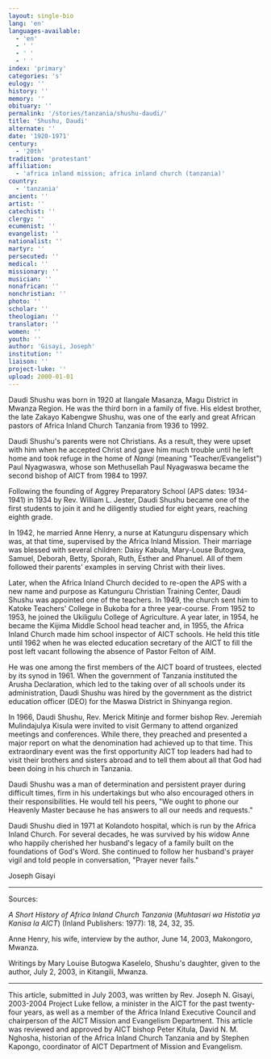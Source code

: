 ```yaml
---
layout: single-bio
lang: 'en'
languages-available:
  - 'en'
  - ' '
  - ' '
  - ' '
index: 'primary'
categories: 's'
eulogy: ''
history: ''
memory: ''
obituary: ''
permalink: '/stories/tanzania/shushu-daudi/'
title: 'Shushu, Daudi'
alternate: ''
date: '1920-1971'
century:
  - '20th'
tradition: 'protestant'
affiliation:
  - 'africa inland mission; africa inland church (tanzania)'
country:
  - 'tanzania'
ancient: ''
artist: ''
catechist: ''
clergy: ''
ecumenist: ''
evangelist: ''
nationalist: ''
martyr: ''
persecuted: ''
medical: ''
missionary: ''
musician: ''
nonafrican: ''
nonchristian: ''
photo: ''
scholar: ''
theologian: ''
translator: ''
women: ''
youth: ''
author: 'Gisayi, Joseph'
institution: ''
liaison: ''
project-luke: ''
upload: 2000-01-01
---
```



Daudi Shushu was born in 1920 at Ilangale Masanza, Magu District in Mwanza Region. He was the third born in a family of five. His eldest brother, the late Zakayo Kabengwe Shushu, was one of the early and great African pastors of Africa Inland Church Tanzania from 1936 to 1992.

Daudi Shushu's parents were not Christians. As a result, they were upset with him when he accepted Christ and gave him much trouble until he left home and took refuge in the home of *Nangi* (meaning "Teacher/Evangelist") Paul Nyagwaswa, whose son Methusellah Paul Nyagwaswa became the second bishop of AICT from 1984 to 1997.

Following the founding of Aggrey Preparatory School (APS dates: 1934-1941) in 1934 by Rev. William L. Jester, Daudi Shushu became one of the first students to join it and he diligently studied for eight years, reaching eighth grade.

In 1942, he married Anne Henry, a nurse at Katunguru dispensary which was, at that time, supervised by the Africa Inland Mission. Their marriage was blessed with several children: Daisy Kabula, Mary-Louse Butogwa, Samuel, Deborah, Betty, Sporah, Ruth, Esther and Phanuel. All of them followed their parents' examples in serving Christ with their lives.

Later, when the Africa Inland Church decided to re-open the APS with a new name and purpose as Katunguru Christian Training Center, Daudi Shushu was appointed one of the teachers.  In 1949, the church sent him to Katoke Teachers' College in Bukoba for a three year-course. From 1952 to 1953, he joined the Ukiligulu College of Agriculture. A year later, in 1954, he became the Kijima Middle School head teacher and, in 1955, the Africa Inland Church made him school inspector of AICT schools.  He held this title until 1962 when he was elected education secretary of the AICT to fill the post left vacant following the absence of Pastor Felton of AIM.

He was one among the first members of the AICT board of trustees, elected by its synod in 1961.  When the government of Tanzania instituted the Arusha Declaration, which led to the taking over of all schools under its administration, Daudi Shushu was hired by the government as the district education officer (DEO) for the Maswa District in Shinyanga region.

In 1966, Daudi Shushu, Rev. Merick Mitinje and former bishop Rev. Jeremiah Mulindajulya Kisula were invited to visit Germany to attend organized meetings and conferences.  While there, they preached and presented a major report on what the denomination had achieved up to that time.  This extraordinary event was the first opportunity AICT top leaders had had to visit their brothers and sisters abroad and to tell them about all that God had been doing in his church in Tanzania.

Daudi Shushu was a man of determination and persistent prayer during difficult times,
firm in his undertakings but who also encouraged others in their responsibilities. He would tell his peers, "We ought to phone our Heavenly Master because he has answers to all our needs and requests."

Daudi Shushu died in 1971 at Kolandoto hospital, which is run by the Africa Inland Church. For several decades, he was survived by his widow Anne who happily cherished her husband's legacy of a family built on the foundations of God's Word. She continued to follow her husband's prayer vigil and told people in conversation, "Prayer never fails."

Joseph Gisayi

---

Sources:

*A Short History of Africa Inland Church Tanzania* (*Muhtasari wa Histotia ya Kanisa la AICT*) (Inland Publishers: 1977): 18, 24, 32, 35.

Anne Henry, his wife, interview by the author, June 14, 2003, Makongoro, Mwanza.

Writings by Mary Louise Butogwa Kaselelo, Shushu's daughter, given to the author, July 2, 2003, in Kitangili, Mwanza.

---

This article, submitted in July 2003, was written by Rev. Joseph N. Gisayi, 2003-2004 Project Luke fellow, a minister in the AICT for the past twenty-four years, as well as a member of the Africa Inland Executive Council and chairperson of the AICT Mission and Evangelism Department. This article was reviewed and approved by AICT bishop Peter Kitula, David N. M. Nghosha, historian of the Africa Inland Church Tanzania and by Stephen Kapongo, coordinator of AICT Department of Mission and Evangelism.